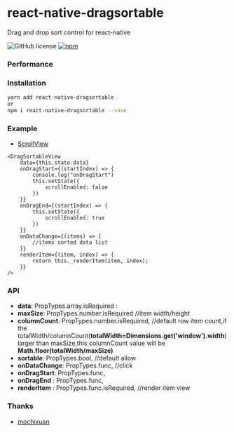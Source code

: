 # react-native-dragsortable
Drag and drop sort control for react-native


![GitHub license](https://img.shields.io/badge/license-MIT-green.svg)
[![npm](https://img.shields.io/npm/v/react-native-dragsortable.svg?style=flat)](https://npmjs.com/package/react-native-dragsortable)

### Performance

### Installation
```bash
yarn add react-native-dragsortable
or
npm i react-native-dragsortable --save 
```

### Example
- [ScrollView](https://github.com/zq513705971/react-native-dragsortable/blob/master/src/example/ScrollPage.js)

``` react
<DragSortableView
	data={this.state.data}
	onDragStart={(startIndex) => {
		console.log("onDragStart")
		this.setState({
			scrollEnabled: false
		})
	}}
    onDragEnd={(startIndex) => {
		this.setState({
			scrollEnabled: true
		})
	}}
	onDataChange={(items) => {
		//items sorted data list
	}}
	renderItem={(item, index) => {
		return this._renderItem(item, index);
	}}
/>
```

### API
- **data**: PropTypes.array.isRequired :
- **maxSize**: PropTypes.number.isRequired //item width/height
- **columnCount**: PropTypes.number.isRequired, //default row item count,if the totalWidth/columnCount(**totalWidth=Dimensions.get('window').width**) larger than maxSize,this columnCount value will be **Math.floor(totalWidth/maxSize)** 
- **sortable**: PropTypes.bool, //default allow
- **onDataChange**: PropTypes.func, //click
- **onDragStart**: PropTypes.func, 
- **onDragEnd** : PropTypes.func,
- **renderItem** : PropTypes.func.isRequired, //render item view

### Thanks
- [mochixuan](https://github.com/mochixuan/react-native-drag-sort)